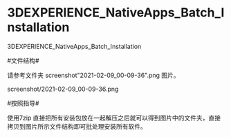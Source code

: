 # 3DEXPERIENCE_NativeApps_Batch_Installation
3DEXPERIENCE_NativeApps_Batch_Installation

#文件结构#

请参考文件夹  screenshot\"2021-02-09_00-09-36".png 图片。

screenshot/2021-02-09_00-09-36.png

#按照指导#

使用7zip 直接把所有安装包放在一起解压之后就可以得到图片中的文件夹，直接拷贝到图片所示文件结构即可批处理安装所有软件。
